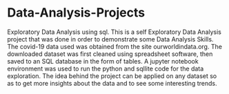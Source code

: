 # Data-Analysis-Projects
Exploratory Data Analysis using sql.
This is a self Exploratory Data Analysis project that was done in order to demonstrate some Data Analysis Skills.
The covid-19 data used was obtained from the site ourworldindata.org. The downloaded dataset was first cleaned using spreadsheet software, then saved  to an SQL database in the form of tables.
A jupyter notebook environment was used to run the python and sqllite code for the data exploration.
The idea behind the project can be applied on any dataset so as to get more insights about the data and to see some interesting trends.
